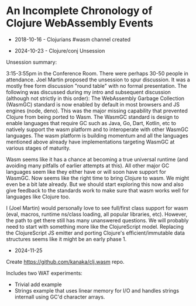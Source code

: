 # An Incomplete Chronology of Clojure WebAssembly Events

* 2018-10-16 - Clojurians #wasm channel created

* 2024-10-23 - Clojure/conj Unsession

Unsession summary:

3:15-3:55pm in the Conference Room. There were perhaps 30-50 people in attendance. Joel Martin proposed the unsession to spur discussion. It was a mostly free form discussion "round table" with no formal presentation. The following was discussed during my intro and subsequent discussion (although not strictly in this order): The WebAssembly Garbage Collection (WasmGC) standard is now enabled by default in most browsers and JS engines (node, deno). This was the major missing capability that prevented Clojure from being ported to Wasm. The WasmGC standard is design to enable languages that require GC such as Java, Go, Dart, Kotlin, etc to natively support the wasm platform and to interoperate with other WasmGC languages. The wasm platform is building momentum and all the languages mentioned above already have implementations targeting WasmGC at various stages of maturity.

Wasm seems like it has a chance at becoming a true universal runtime (and avoiding many pitfalls of earlier attempts at this). All other major GC languages seem like they either have or will soon have support for WasmGC. Now seems like the right time to bring Clojure to wasm. We might even be a bit late already. But we should start exploring this now and also give feedback to the standards work to make sure that wasm works well for languages like Clojure too.

I (Joel Martin) would personally love to see full/first class support for wasm (eval, macros, runtime ns/class loading, all popular libraries, etc). However, the path to get there still has many unanswered questions. We will probably need to start with something more like the  ClojureScript model. Replacing the ClojureScript JS emitter and porting Clojure's efficient/immutable data structures seems like it might be an early phase 1.

* 2024-11-25

Create https://github.com/kanaka/clj.wasm repo.

Includes two WAT experiments:
* Trivial add example
* Strings example that uses linear memory for I/O and handles strings
  internall using GC'd character arrays.
